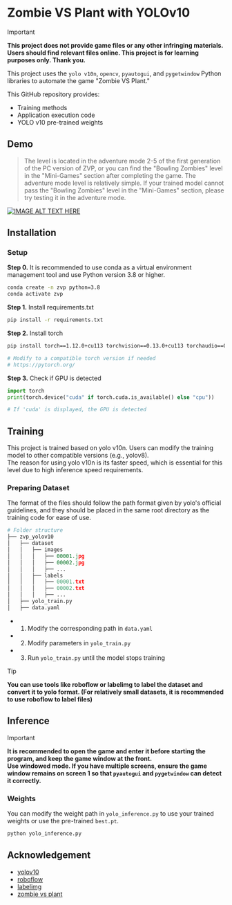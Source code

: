 
# Zombie VS Plant with YOLOv10

> [!IMPORTANT]  
> **This project does not provide game files or any other infringing materials. Users should find relevant files online. This project is for learning purposes only. Thank you.**

This project uses the `yolo v10n`, `opencv`, `pyautogui`, and `pygetwindow` Python libraries to automate the game "Zombie VS Plant."

This GitHub repository provides:
* Training methods
* Application execution code
* YOLO v10 pre-trained weights

## Demo
> The level is located in the adventure mode 2-5 of the first generation of the PC version of ZVP, or you can find the "Bowling Zombies" level in the "Mini-Games" section after completing the game. The adventure mode level is relatively simple. If your trained model cannot pass the "Bowling Zombies" level in the "Mini-Games" section, please try testing it in the adventure mode.

[![IMAGE ALT TEXT HERE](http://img.youtube.com/vi/9QPceNWJzYY/0.jpg)](https://youtu.be/9QPceNWJzYY)

## Installation
### Setup
**Step 0.** It is recommended to use conda as a virtual environment management tool and use Python version 3.8 or higher.  
```bash
conda create -n zvp python=3.8
conda activate zvp
```

**Step 1.** Install requirements.txt
```bash
pip install -r requirements.txt
```

**Step 2.** Install torch
```bash
pip install torch==1.12.0+cu113 torchvision==0.13.0+cu113 torchaudio==0.12.0 --extra-index-url https://download.pytorch.org/whl/cu113

# Modify to a compatible torch version if needed
# https://pytorch.org/
```

**Step 3.** Check if GPU is detected
```python
import torch 
print(torch.device("cuda" if torch.cuda.is_available() else "cpu"))

# If 'cuda' is displayed, the GPU is detected
```

## Training
This project is trained based on yolo v10n. Users can modify the training model to other compatible versions (e.g., yolov8).  
The reason for using yolo v10n is its faster speed, which is essential for this level due to high inference speed requirements.

### Preparing Dataset
The format of the files should follow the path format given by yolo's official guidelines, and they should be placed in the same root directory as the training code for ease of use.

```python
# Folder structure
├── zvp_yolov10
│   ├── dataset
│   │   ├── images
│   │   │   ├── 00001.jpg
│   │   │   ├── 00002.jpg
│   │   │   ├── ...
│   │   ├── labels
│   │   │   ├── 00001.txt
│   │   │   ├── 00002.txt
│   │   │   ├── ...
│   ├── yolo_train.py
│   ├── data.yaml
```
* 1. Modify the corresponding path in `data.yaml`
* 2. Modify parameters in `yolo_train.py`
* 3. Run `yolo_train.py` until the model stops training

> [!TIP]  
> **You can use tools like roboflow or labelimg to label the dataset and convert it to yolo format. (For relatively small datasets, it is recommended to use roboflow to label files)**

## Inference
> [!IMPORTANT]  
> **It is recommended to open the game and enter it before starting the program, and keep the game window at the front.**  
> **Use windowed mode. If you have multiple screens, ensure the game window remains on screen 1 so that `pyautogui` and `pygetwindow` can detect it correctly.**

### Weights
You can modify the weight path in `yolo_inference.py` to use your trained weights or use the pre-trained `best.pt`.
```bash
python yolo_inference.py
```

## Acknowledgement
* [yolov10](https://docs.ultralytics.com/models/yolov10/)
* [roboflow](https://app.roboflow.com/)
* [labelimg](https://github.com/HumanSignal/labelImg)
* [zombie vs plant](https://ggheart999.blogspot.com/2018/08/megapcslgplants-vs-zombies.html)
